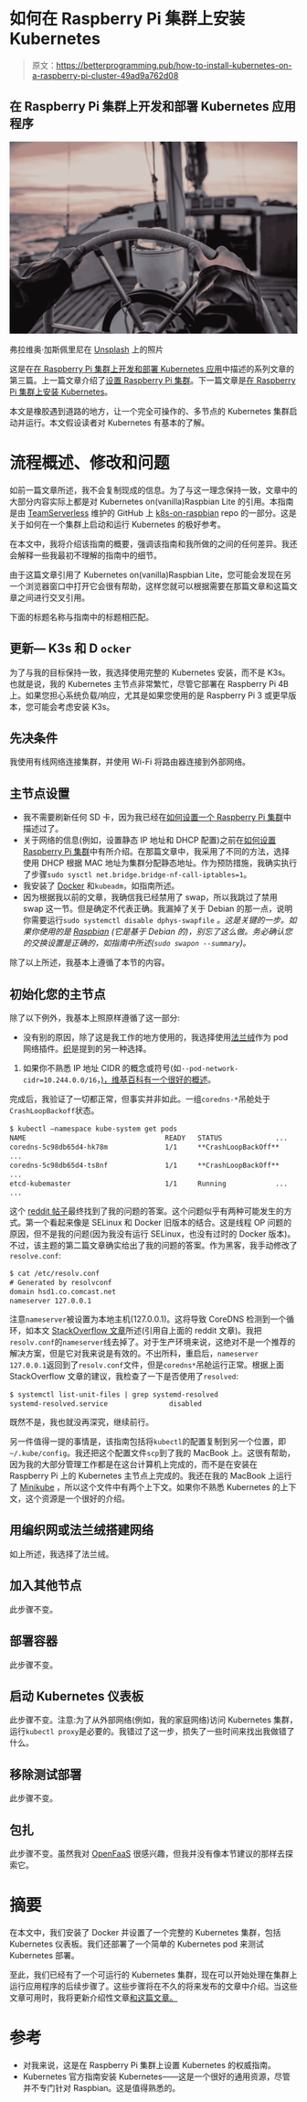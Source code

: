 # 如何在 Raspberry Pi 集群上安装 Kubernetes

> 原文：<https://betterprogramming.pub/how-to-install-kubernetes-on-a-raspberry-pi-cluster-49ad9a762d08>

## 在 Raspberry Pi 集群上开发和部署 Kubernetes 应用程序

![](img/f899383c7bc2a61efeb6160e9c88c926.png)

弗拉维奥·加斯佩里尼在 [Unsplash](https://unsplash.com/s/photos/sailor?utm_source=unsplash&utm_medium=referral&utm_content=creditCopyText) 上的照片

这是在[在 Raspberry Pi 集群上开发和部署 Kubernetes 应用](https://medium.com/better-programming/develop-and-deploy-kubernetes-applications-on-a-raspberry-pi-cluster-fbd4d97a904c)中描述的系列文章的第三篇。上一篇文章介绍了[设置 Raspberry Pi 集群](https://medium.com/better-programming/how-to-set-up-a-raspberry-pi-cluster-ff484a1c6be9)。下一篇文章是[在 Raspberry Pi 集群上安装 Kubernetes](https://medium.com/@RichYoungkin/install-kubernetes-ingress-on-a-raspberry-pi-cluster-e8d5086c5009)。

本文是橡胶遇到道路的地方，让一个完全可操作的、多节点的 Kubernetes 集群启动并运行。本文假设读者对 Kubernetes 有基本的了解。

# 流程概述、修改和问题

如前一篇文章所述，我不会复制现成的信息。为了与这一理念保持一致，文章中的大部分内容实际上都是对 Kubernetes on(vanilla)Raspbian Lite 的引用。本指南是由 [TeamServerless](https://www.teamserverless.com) 维护的 GitHub 上 [k8s-on-raspbian](https://github.com/teamserverless/k8s-on-raspbian) repo 的一部分。这是关于如何在一个集群上启动和运行 Kubernetes 的极好参考。

在本文中，我将介绍该指南的概要，强调该指南和我所做的之间的任何差异。我还会解释一些我最初不理解的指南中的细节。

由于这篇文章引用了 Kubernetes on(vanilla)Raspbian Lite，您可能会发现在另一个浏览器窗口中打开它会很有帮助，这样您就可以根据需要在那篇文章和这篇文章之间进行交叉引用。

下面的标题名称与指南中的标题相匹配。

## 更新— K3s 和 D `ocker`

为了与我的目标保持一致，我选择使用完整的 Kubernetes 安装，而不是 K3s。也就是说，我的 Kubernetes 主节点非常繁忙，尽管它部署在 Raspberry Pi 4B 上。如果您担心系统负载/响应，尤其是如果您使用的是 Raspberry Pi 3 或更早版本，您可能会考虑安装 K3s。

## 先决条件

我使用有线网络连接集群，并使用 Wi-Fi 将路由器连接到外部网络。

## 主节点设置

*   我不需要刷新任何 SD 卡，因为我已经在[如何设置一个 Raspberry Pi 集群](https://medium.com/@RichYoungkin/raspberry-pi-cluster-setup-ff484a1c6be9)中描述过了。
*   关于网络的信息(例如，设置静态 IP 地址和 DHCP 配置)之前在[如何设置 Raspberry Pi 集群](https://medium.com/@RichYoungkin/raspberry-pi-cluster-setup-ff484a1c6be9)中有所介绍。在那篇文章中，我采用了不同的方法，选择使用 DHCP 根据 MAC 地址为集群分配静态地址。作为预防措施，我确实执行了步骤`sudo sysctl net.bridge.bridge-nf-call-iptables=1`。
*   我安装了 [Docker](https://www.docker.com/) 和`kubeadm`，如指南所述。
*   因为根据我以前的文章，我确信我已经禁用了 swap，所以我跳过了禁用 swap 这一节。但是确定不代表正确。我漏掉了关于 Debian 的那一点，说明你需要运行`sudo systemctl disable dphys-swapfile` *。这是关键的一步。如果你使用的是 [Raspbian](https://www.raspberrypi.org/downloads/raspbian/) (它是基于 Debian 的)，别忘了这么做。务必确认您的交换设置是正确的，如指南中所述(`sudo swapon --summary`)。*

除了以上所述，我基本上遵循了本节的内容。

## 初始化您的主节点

除了以下例外，我基本上照原样遵循了这一部分:

*   没有别的原因，除了这是我工作的地方使用的，我选择使用[法兰绒](https://coreos.com/flannel/docs/latest/)作为 pod 网络插件。[织](https://www.weave.works/docs/net/latest/overview/)是提到的另一种选择。

1.  如果你不熟悉 IP 地址 CIDR 的概念或符号(如`--pod-network-cidr=10.244.0.0/16`，[)，维基百科有一个很好的概述](https://en.wikipedia.org/wiki/Classless_Inter-Domain_Routing)。

完成后，我验证了一切都正常，但事实并非如此。一组`coredns-*`吊舱处于`CrashLoopBackoff`状态。

```
$ kubectl —namespace kube-system get pods
NAME                                  READY   STATUS             ...
coredns-5c98db65d4-hk78m              1/1     **CrashLoopBackOff**   ...
coredns-5c98db65d4-ts8nf              1/1     **CrashLoopBackOff**   ...
etcd-kubemaster                       1/1     Running            ...
...
```

这个 [reddit 帖子](https://www.reddit.com/r/kubernetes/comments/9fl7cg/coredns_crashloopbackoff_on_fresh_install/)最终找到了我的问题的答案。这个问题似乎有两种可能发生的方式。第一个看起来像是 SELinux 和 Docker 旧版本的结合。这是线程 OP 问题的原因，但不是我的问题(因为我没有运行 SELinux，也没有过时的 Docker 版本)。不过，该主题的第二篇文章确实给出了我的问题的答案。作为黑客，我手动修改了`resolve.conf`:

```
$ cat /etc/resolv.conf
# Generated by resolvconf
domain hsd1.co.comcast.net
nameserver 127.0.0.1
```

注意`nameserver`被设置为本地主机(127.0.0.1)。这将导致 CoreDNS 检测到一个循环，如本文 [StackOverflow 文章](https://stackoverflow.com/questions/53075796/coredns-pods-have-crashloopbackoff-or-error-state/53414041#53414041)所述(引用自上面的 reddit 文章)。我把`resolv.conf`的`nameserver`线去掉了。对于生产环境来说，这绝对不是一个推荐的解决方案，但是它对我来说是有效的。不出所料，重启后，`nameserver 127.0.0.1`返回到了`resolv.conf`文件，但是`coredns*`吊舱运行正常。根据上面 StackOverflow 文章的建议，我检查了一下是否使用了`resolved`:

```
$ systemctl list-unit-files | grep systemd-resolved
systemd-resolved.service               disabled
```

既然不是，我也就没再深究，继续前行。

另一件值得一提的事情是，该指南包括将`kubectl`的配置复制到另一个位置，即`~/.kube/config`。我还把这个配置文件`scp`到了我的 MacBook 上。这很有帮助，因为我的大部分管理工作都是在这台计算机上完成的，而不是在安装在 Raspberry Pi 上的 Kubernetes 主节点上完成的。我还在我的 MacBook 上运行了 [Minikube](https://kubernetes.io/docs/setup/learning-environment/minikube/) ，所以这个文件中有两个上下文。如果你不熟悉 Kubernetes 的上下文，这个资源是一个很好的介绍。

## 用编织网或法兰绒搭建网络

如上所述，我选择了法兰绒。

## 加入其他节点

此步骤不变。

## 部署容器

此步骤不变。

## 启动 Kubernetes 仪表板

此步骤不变。注意:为了从外部网络(例如，我的家庭网络)访问 Kubernetes 集群，运行`kubectl proxy`是必要的。我错过了这一步，损失了一些时间来找出我做错了什么。

## 移除测试部署

此步骤不变。

## 包扎

此步骤不变。虽然我对 [OpenFaaS](https://www.openfaas.com) 很感兴趣，但我并没有像本节建议的那样去探索它。

# 摘要

在本文中，我们安装了 Docker 并设置了一个完整的 Kubernetes 集群，包括 Kubernetes 仪表板。我们还部署了一个简单的 Kubernetes pod 来测试 Kubernetes 部署。

至此，我们已经有了一个可运行的 Kubernetes 集群，现在可以开始处理在集群上运行应用程序的后续步骤了。这些步骤将在不久的将来发布的文章中介绍。当这些文章可用时，我将更新介绍性文章[和这篇文章。](https://medium.com/@RichYoungkin/develop-and-deploy-kubernetes-applications-on-a-raspberry-pi-cluster-fbd4d97a904c)

# 参考

*   对我来说，这是在 Raspberry Pi 集群上设置 Kubernetes 的权威指南。
*   Kubernetes 官方指南安装 Kubernetes——这是一个很好的通用资源，尽管并不专门针对 Raspbian。这是值得熟悉的。